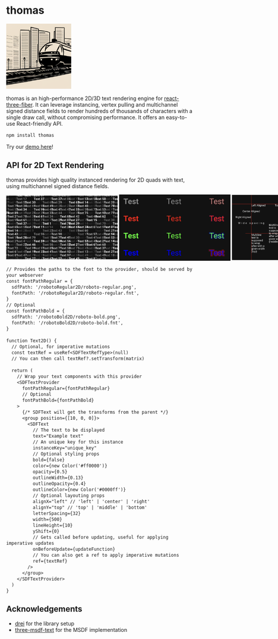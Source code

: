 # thomas

<img src="./docs/logo.png" width="175px" />

thomas is an high-performance 2D/3D text rendering engine for [react-three-fiber](https://github.com/pmndrs/react-three-fiber). It can leverage instancing, vertex pulling and multichannel signed distance fields to render hundreds of thousands of characters with a single draw call, without compromising performance. It offers an easy-to-use React-friendly API.

```bash
npm install thomas
```

Try our [demo here](https://thomas-the-text-engine.netlify.app)!

## API for 2D Text Rendering

thomas provides high quality instanced rendering for 2D quads with text, using multichannel signed distance fields.

<div style="display:flex;align-items:center;gap:4px">
  <img src="docs/lots-2d.png" width="300px" />
  <img src="docs/colors-2d.png" width="300px" />
  <img src="docs/align-2d.png" width="300px" />
</div>

```tsx
// Provides the paths to the font to the provider, should be served by your webserver
const fontPathRegular = {
  sdfPath: '/robotoRegular2D/roboto-regular.png',
  fontPath: '/robotoRegular2D/roboto-regular.fnt',
}
// Optional
const fontPathBold = {
  sdfPath: '/robotoBold2D/roboto-bold.png',
  fontPath: '/robotoBold2D/roboto-bold.fnt',
}

function Text2D() {
  // Optional, for imperative mutations
  const textRef = useRef<SDFTextRefType>(null)
  // You can then call textRef?.setTransform(matrix)

  return (
    // Wrap your text components with this provider
    <SDFTextProvider
      fontPathRegular={fontPathRegular}
      // Optional
      fontPathBold={fontPathBold}
    >
      {/* SDFText will get the transforms from the parent */}
      <group position={[10, 0, 0]}>
        <SDFText
          // The text to be displayed
          text="Example text"
          // An unique key for this instance
          instanceKey="unique_key"
          // Optional styling props
          bold={false}
          color={new Color('#ff0000')}
          opacity={0.5}
          outlineWidth={0.13}
          outlineOpacity={0.4}
          outlineColor={new Color('#0000ff')}
          // Optional layouting props
          alignX="left" // 'left' | 'center' | 'right'
          alignY="top" // 'top' | 'middle' | 'bottom'
          letterSpacing={32}
          width={500}
          lineHeight={10}
          yShift={0}
          // Gets called before updating, useful for applying imperative updates
          onBeforeUpdate={updateFunction}
          // You can also get a ref to apply imperative mutations
          ref={textRef}
        />
      </group>
    </SDFTextProvider>
  )
}
```

## Acknowledgements

- [drei](https://github.com/pmndrs/drei) for the library setup
- [three-msdf-text](https://github.com/leochocolat/three-msdf-text) for the MSDF implementation
